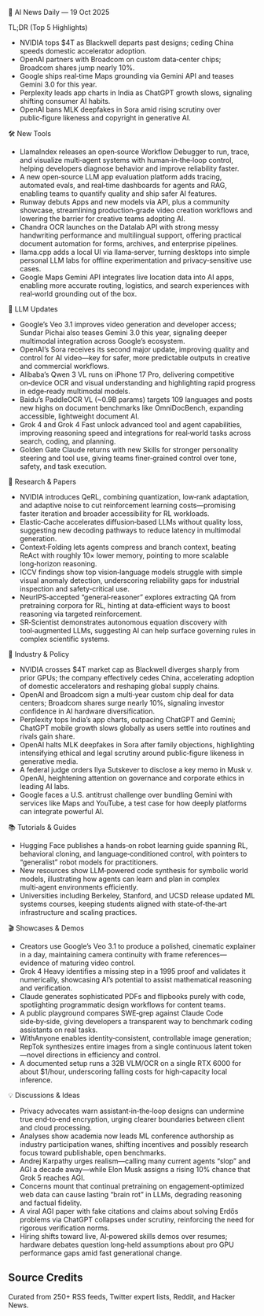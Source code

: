 📰 AI News Daily — 19 Oct 2025

TL;DR (Top 5 Highlights)
- NVIDIA tops $4T as Blackwell departs past designs; ceding China speeds domestic accelerator adoption.
- OpenAI partners with Broadcom on custom data‑center chips; Broadcom shares jump nearly 10%.
- Google ships real‑time Maps grounding via Gemini API and teases Gemini 3.0 for this year.
- Perplexity leads app charts in India as ChatGPT growth slows, signaling shifting consumer AI habits.
- OpenAI bans MLK deepfakes in Sora amid rising scrutiny over public‑figure likeness and copyright in generative AI.

🛠️ New Tools
- LlamaIndex releases an open‑source Workflow Debugger to run, trace, and visualize multi‑agent systems with human‑in‑the‑loop control, helping developers diagnose behavior and improve reliability faster.
- A new open‑source LLM app evaluation platform adds tracing, automated evals, and real‑time dashboards for agents and RAG, enabling teams to quantify quality and ship safer AI features.
- Runway debuts Apps and new models via API, plus a community showcase, streamlining production‑grade video creation workflows and lowering the barrier for creative teams adopting AI.
- Chandra OCR launches on the Datalab API with strong messy handwriting performance and multilingual support, offering practical document automation for forms, archives, and enterprise pipelines.
- llama.cpp adds a local UI via llama‑server, turning desktops into simple personal LLM labs for offline experimentation and privacy‑sensitive use cases.
- Google Maps Gemini API integrates live location data into AI apps, enabling more accurate routing, logistics, and search experiences with real‑world grounding out of the box.

🤖 LLM Updates
- Google’s Veo 3.1 improves video generation and developer access; Sundar Pichai also teases Gemini 3.0 this year, signaling deeper multimodal integration across Google’s ecosystem.
- OpenAI’s Sora receives its second major update, improving quality and control for AI video—key for safer, more predictable outputs in creative and commercial workflows.
- Alibaba’s Qwen 3 VL runs on iPhone 17 Pro, delivering competitive on‑device OCR and visual understanding and highlighting rapid progress in edge‑ready multimodal models.
- Baidu’s PaddleOCR VL (~0.9B params) targets 109 languages and posts new highs on document benchmarks like OmniDocBench, expanding accessible, lightweight document AI.
- Grok 4 and Grok 4 Fast unlock advanced tool and agent capabilities, improving reasoning speed and integrations for real‑world tasks across search, coding, and planning.
- Golden Gate Claude returns with new Skills for stronger personality steering and tool use, giving teams finer‑grained control over tone, safety, and task execution.

📑 Research & Papers
- NVIDIA introduces QeRL, combining quantization, low‑rank adaptation, and adaptive noise to cut reinforcement learning costs—promising faster iteration and broader accessibility for RL workloads.
- Elastic‑Cache accelerates diffusion‑based LLMs without quality loss, suggesting new decoding pathways to reduce latency in multimodal generation.
- Context‑Folding lets agents compress and branch context, beating ReAct with roughly 10× lower memory, pointing to more scalable long‑horizon reasoning.
- ICCV findings show top vision‑language models struggle with simple visual anomaly detection, underscoring reliability gaps for industrial inspection and safety‑critical use.
- NeurIPS‑accepted “general‑reasoner” explores extracting QA from pretraining corpora for RL, hinting at data‑efficient ways to boost reasoning via targeted reinforcement.
- SR‑Scientist demonstrates autonomous equation discovery with tool‑augmented LLMs, suggesting AI can help surface governing rules in complex scientific systems.

🏢 Industry & Policy
- NVIDIA crosses $4T market cap as Blackwell diverges sharply from prior GPUs; the company effectively cedes China, accelerating adoption of domestic accelerators and reshaping global supply chains.
- OpenAI and Broadcom sign a multi‑year custom chip deal for data centers; Broadcom shares surge nearly 10%, signaling investor confidence in AI hardware diversification.
- Perplexity tops India’s app charts, outpacing ChatGPT and Gemini; ChatGPT mobile growth slows globally as users settle into routines and rivals gain share.
- OpenAI halts MLK deepfakes in Sora after family objections, highlighting intensifying ethical and legal scrutiny around public‑figure likeness in generative media.
- A federal judge orders Ilya Sutskever to disclose a key memo in Musk v. OpenAI, heightening attention on governance and corporate ethics in leading AI labs.
- Google faces a U.S. antitrust challenge over bundling Gemini with services like Maps and YouTube, a test case for how deeply platforms can integrate powerful AI.

📚 Tutorials & Guides
- Hugging Face publishes a hands‑on robot learning guide spanning RL, behavioral cloning, and language‑conditioned control, with pointers to “generalist” robot models for practitioners.
- New resources show LLM‑powered code synthesis for symbolic world models, illustrating how agents can learn and plan in complex multi‑agent environments efficiently.
- Universities including Berkeley, Stanford, and UCSD release updated ML systems courses, keeping students aligned with state‑of‑the‑art infrastructure and scaling practices.

🎬 Showcases & Demos
- Creators use Google’s Veo 3.1 to produce a polished, cinematic explainer in a day, maintaining camera continuity with frame references—evidence of maturing video control.
- Grok 4 Heavy identifies a missing step in a 1995 proof and validates it numerically, showcasing AI’s potential to assist mathematical reasoning and verification.
- Claude generates sophisticated PDFs and flipbooks purely with code, spotlighting programmatic design workflows for content teams.
- A public playground compares SWE‑grep against Claude Code side‑by‑side, giving developers a transparent way to benchmark coding assistants on real tasks.
- WithAnyone enables identity‑consistent, controllable image generation; RepTok synthesizes entire images from a single continuous latent token—novel directions in efficiency and control.
- A documented setup runs a 32B VLM/OCR on a single RTX 6000 for about $1/hour, underscoring falling costs for high‑capacity local inference.

💡 Discussions & Ideas
- Privacy advocates warn assistant‑in‑the‑loop designs can undermine true end‑to‑end encryption, urging clearer boundaries between client and cloud processing.
- Analyses show academia now leads ML conference authorship as industry participation wanes, shifting incentives and possibly research focus toward publishable, open benchmarks.
- Andrej Karpathy urges realism—calling many current agents “slop” and AGI a decade away—while Elon Musk assigns a rising 10% chance that Grok 5 reaches AGI.
- Concerns mount that continual pretraining on engagement‑optimized web data can cause lasting “brain rot” in LLMs, degrading reasoning and factual fidelity.
- A viral AGI paper with fake citations and claims about solving Erdős problems via ChatGPT collapses under scrutiny, reinforcing the need for rigorous verification norms.
- Hiring shifts toward live, AI‑powered skills demos over resumes; hardware debates question long‑held assumptions about pro GPU performance gaps amid fast generational change.

## Source Credits  
Curated from 250+ RSS feeds, Twitter expert lists, Reddit, and Hacker News.